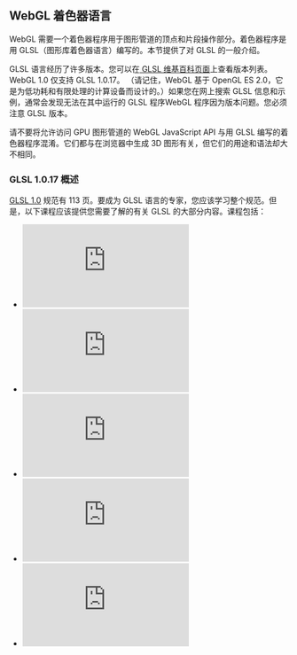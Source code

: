 ## WebGL 着色器语言

WebGL 需要一个着色器程序用于图形管道的顶点和片段操作部分。着色器程序是用 GLSL（图形库着色器语言）编写的。本节提供了对 GLSL 的一般介绍。

GLSL 语言经历了许多版本。您可以在[ GLSL 维基百科页面](https://en.wikipedia.org/wiki/OpenGL_Shading_Language)上查看版本列表。 WebGL 1.0 仅支持 GLSL 1.0.17。 （请记住，WebGL 基于 OpenGL ES 2.0，它是为低功耗和有限处理的计算设备而设计的。）如果您在网上搜索 GLSL 信息和示例，通常会发现无法在其中运行的 GLSL 程序WebGL 程序因为版本问题。您必须注意 GLSL 版本。

请不要将允许访问 GPU 图形管道的 WebGL JavaScript API 与用 GLSL 编写的着色器程序混淆。它们都与在浏览器中生成 3D 图形有关，但它们的用途和语法却大不相同。

### GLSL 1.0.17 概述

[GLSL 1.0](http://learnwebgl.brown37.net/12_shader_language/documents/_GLSL_ES_Specification_1.0.17.pdf) 规范有 113 页。要成为 GLSL 语言的专家，您应该学习整个规范。但是，以下课程应该提供您需要了解的有关 GLSL 的大部分内容。课程包括：

- ![数据类型和变量](http://learnwebgl.brown37.net/12_shader_language/glsl_data_types.html)
- ![控制结构](http://learnwebgl.brown37.net/12_shader_language/glsl_control_structures.html)
- ![运算符（数学和逻辑）](http://learnwebgl.brown37.net/12_shader_language/glsl_mathematical_operations.html)
- ![内置函数和变量](http://learnwebgl.brown37.net/12_shader_language/glsl_builtin_functions.html)
- ![编译和链接](http://learnwebgl.brown37.net/12_shader_language/glsl_compiling_and_linking.html)